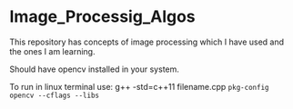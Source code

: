 # Image_Processig_Algos
This repository has concepts of image processing which I have used and the ones I am learning.

Should have opencv installed in your system.

To run in linux terminal use: g++ -std=c++11 filename.cpp `pkg-config opencv --cflags --libs`

